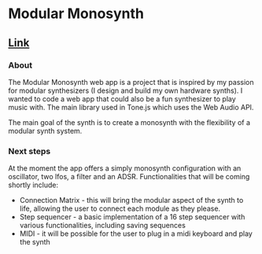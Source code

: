 # Modular Monosynth

## [Link](https://modular-monosynth.netlify.app)



### About

The Modular Monosynth web app is a project that is inspired by my passion for modular synthesizers (I design and build my own hardware synths). I wanted to code a web app that could also be a fun synthesizer to play music with. The main library used in Tone.js which uses the Web Audio API. 

The main goal of the synth is to create a monosynth with the flexibility of a modular synth system.


### Next steps

At the moment the app offers a simply monosynth configuration with an oscillator, two lfos, a filter and an ADSR. Functionalities that will be coming shortly include:

- Connection Matrix - this will bring the modular aspect of the synth to life, allowing the user to connect each module as they please.
- Step sequencer - a basic implementation of a 16 step sequencer with various functionalities, including saving sequences
- MIDI - it will be possible for the user to plug in a midi keyboard and play the synth


